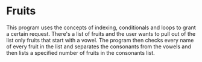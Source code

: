 # Fruits
This program uses the concepts of indexing, conditionals and loops to grant a certain request. There's a list of fruits and the user wants to pull out of the list only fruits that start with a vowel. The program then checks every name of every fruit in the list and separates the consonants from the vowels and then lists a specified number of fruits in the consonants list. 
